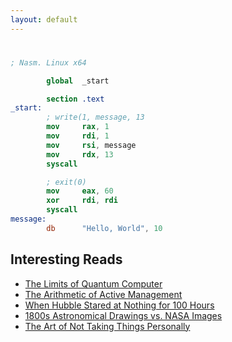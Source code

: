 ```yaml
---
layout: default
---
```


# [](#header-1) 


```nasm
; Nasm. Linux x64

        global  _start

        section .text
_start:
        ; write(1, message, 13
        mov     rax, 1                 
        mov     rdi, 1                 
        mov     rsi, message          
        mov     rdx, 13               
        syscall                       

        ; exit(0)
        mov     eax, 60               
        xor     rdi, rdi              
        syscall                       
message:
        db      "Hello, World", 10    

```
## [](#header-2)Interesting Reads

* [The Limits of Quantum Computer](http://www.cs.virginia.edu/~robins/The_Limits_of_Quantum_Computers.pdf)
* [The Arithmetic of Active Management](https://web.stanford.edu/~wfsharpe/art/active/active.htm)
* [When Hubble Stared at Nothing for 100 Hours](https://www.nationalgeographic.com/science/phenomena/2015/04/24/when-hubble-stared-at-nothing-for-100-hours/)
* [1800s Astronomical Drawings vs. NASA Images](https://www.nypl.org/blog/2016/08/19/1800s-astronomical-drawings)
* [The Art of Not Taking Things Personally](https://medium.dave-bailey.com/the-art-of-not-taking-things-personally-b7a8395ce172)
